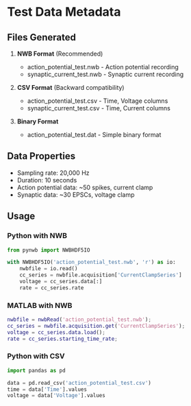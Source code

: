 # Test Data Metadata

## Files Generated

1. **NWB Format** (Recommended)
   - action_potential_test.nwb - Action potential recording
   - synaptic_current_test.nwb - Synaptic current recording

2. **CSV Format** (Backward compatibility)
   - action_potential_test.csv - Time, Voltage columns
   - synaptic_current_test.csv - Time, Current columns

3. **Binary Format**
   - action_potential_test.dat - Simple binary format

## Data Properties

- Sampling rate: 20,000 Hz
- Duration: 10 seconds
- Action potential data: ~50 spikes, current clamp
- Synaptic data: ~30 EPSCs, voltage clamp

## Usage

### Python with NWB
```python
from pynwb import NWBHDF5IO

with NWBHDF5IO('action_potential_test.nwb', 'r') as io:
    nwbfile = io.read()
    cc_series = nwbfile.acquisition['CurrentClampSeries']
    voltage = cc_series.data[:]
    rate = cc_series.rate
```

### MATLAB with NWB
```matlab
nwbfile = nwbRead('action_potential_test.nwb');
cc_series = nwbfile.acquisition.get('CurrentClampSeries');
voltage = cc_series.data.load();
rate = cc_series.starting_time_rate;
```

### Python with CSV
```python
import pandas as pd

data = pd.read_csv('action_potential_test.csv')
time = data['Time'].values
voltage = data['Voltage'].values
```

